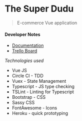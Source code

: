 # The Super Dudu

> E-commerce Vue application

#### Developer Notes
- [Documentation](https://docs.google.com/document/d/11Ho428M-SvDin6ykidQNYkH_KSscOnH85Mrw-339cAE/edit#heading=h.zcazox64u48u)
- [Trello Board](https://trello.com/b/CKzTOI4c/the-super-dudu-vue)

*Technologies used*
- Vue JS
- Circle CI - TDD
- Vuex - State Management
- Typescript - JS type checking
- TSLint - Linting for Typescript
- Bootstrap - CSS
- Sassy CSS
- FontAwesome - Icons
- Heroku - quick prototyping

